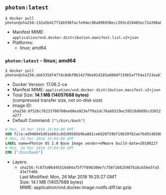 ## `photon:latest`

```console
$ docker pull photon@sha256:132a5b417f1bb598facfe94ec98a896938ecc393cd19485ec72a390a8d2c104e
```

-	Manifest MIME: `application/vnd.docker.distribution.manifest.list.v2+json`
-	Platforms:
	-	linux; amd64

### `photon:latest` - linux; amd64

```console
$ docker pull photon@sha256:ab63358f477dc8dbf0b24279be91d185a600df319b5af754a1f23ea673516a0e
```

-	Docker Version: 17.06.2-ce
-	Manifest MIME: `application/vnd.docker.distribution.manifest.v2+json`
-	Total Size: **14.1 MB (14057688 bytes)**  
	(compressed transfer size, not on-disk size)
-	Image ID: `sha256:0f526c76233700708ee68ea923eff0a1dc76abb529ac59518db895cd3652a277`
-	Default Command: `["\/bin\/bash"]`

```dockerfile
# Mon, 26 Mar 2018 19:04:00 GMT
ADD file:ed948045d91e601cdd209565b9ba8d1ce6d20759bf19b39f82ae76d914830804 in / 
# Mon, 26 Mar 2018 19:04:00 GMT
LABEL name=Photon OS 2.0 Base Image vendor=VMware build-date=20180227
# Mon, 26 Mar 2018 19:04:00 GMT
CMD ["/bin/bash"]
```

-	Layers:
	-	`sha256:fc875d06d45516d84a75f7f896380e7c758f16825987b16cb56e5fa543e7f406`  
		Last Modified: Mon, 26 Mar 2018 19:25:27 GMT  
		Size: 14.1 MB (14057688 bytes)  
		MIME: application/vnd.docker.image.rootfs.diff.tar.gzip
